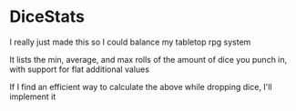 # DiceStats

I really just made this so I could balance my tabletop rpg system

It lists the min, average, and max rolls of the amount of dice you punch in, with support for flat additional values

If I find an efficient way to calculate the above while dropping dice, I'll implement it